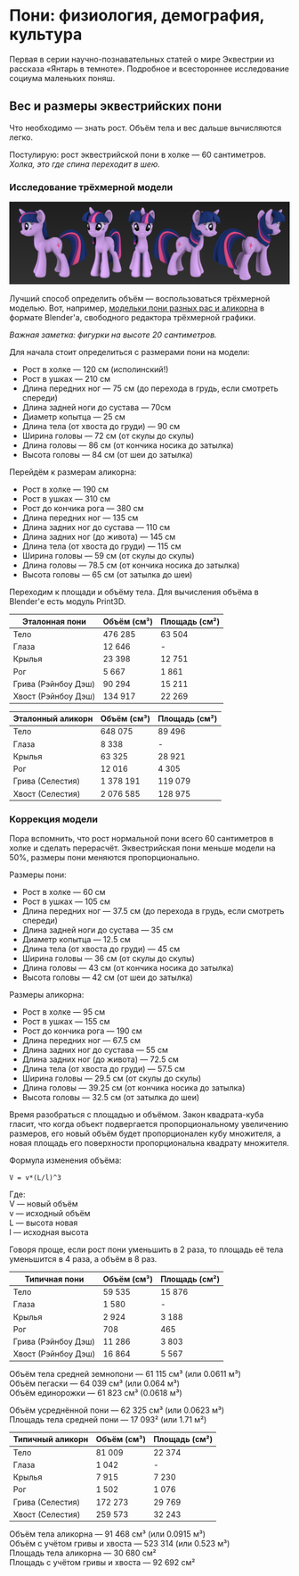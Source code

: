 # Пони: физиология, демография, культура

Первая в серии научно-познавательных статей о мире Эквестрии из рассказа «Янтарь в темноте». Подробное и всестороннее исследование социума маленьких поняш.

## Вес и размеры эквестрийских пони

Что необходимо — знать рост. Объём тела и вес дальше вычисляются легко.

Постулирую: рост эквестрийской пони в холке — 60 сантиметров.  
_Холка, это где спина переходит в шею._  

### Исследование трёхмерной модели

![Трёхмерная Твайлайт](/images/misk/twilight___wip_03_by_hashbro-d5gnfxk.jpg)

Лучший способ определить объём — воспользоваться трёхмерной моделью. Вот, например, [модельки пони разных рас и аликорна](http://pizzalover53.deviantart.com/art/Cheerilee-s-Gmod-Ponies-for-Blender-Ver-1-1-1-267652794) в формате Blender'а, свободного редактора трёхмерной графики.

_Важная заметка: фигурки на высоте 20 сантиметров._

Для начала стоит определиться с размерами пони на модели:  
- Рост в холке — 120 см (исполинский!)
- Рост в ушках — 210 см
- Длина передних ног — 75 см (до перехода в грудь, если смотреть спереди)
- Длина задней ноги до сустава — 70см
- Диаметр копытца — 25 см
- Длина тела (от хвоста до груди) — 90 см
- Ширина головы — 72 см (от скулы до скулы)
- Длина головы — 86 см (от кончика носика до затылка)
- Высота головы — 84 см (от шеи до затылка)

Перейдём к размерам аликорна:  
- Рост в холке — 190 см
- Рост в ушках — 310 см
- Рост до кончика рога — 380 см
- Длина передних ног — 135 см
- Длина задних ног до сустава — 110 см
- Длина задних ног (до живота) — 145 см
- Длина тела (от хвоста до груди) — 115 см
- Ширина головы — 59 см (от скулы до скулы)
- Длина головы — 78.5 см (от кончика носика до затылка)
- Высота головы — 65 см (от затылка до шеи)

Переходим к площади и объёму тела. Для вычисления объёма в Blender'е есть модуль Print3D.

Эталонная пони       | Объём (см³)   | Площадь (см²)
-------------------- | ------------- | ---------
Тело                 | 476 285       | 63 504
Глаза                | 12 646        | -
Крылья               | 23 398        | 12 751
Рог                  | 5 667         | 1 861
Грива (Рэйнбоу Дэш)  | 90 294        | 15 211
Хвост (Рэйнбоу Дэш)  | 134 917       | 22 269

Эталонный аликорн    | Объём (см³)   | Площадь (см²)
-------------------- | ------------- | ---------
Тело                 | 648 075       | 89 496
Глаза                | 8 338         | -
Крылья               | 63 325        | 28 921
Рог                  | 12 016        | 4 305
Грива (Селестия)     | 1 378 191     | 119 079
Хвост (Селестия)     | 2 076 585     | 128 975

### Коррекция модели

Пора вспомнить, что рост нормальной пони всего 60 сантиметров в холке и сделать перерасчёт. Эквестрийская пони меньше модели на 50%, размеры пони меняются пропорционально.

Размеры пони:  
- Рост в холке — 60 см
- Рост в ушках — 105 см
- Длина передних ног — 37.5 см (до перехода в грудь, если смотреть спереди)
- Длина задней ноги до сустава — 35 см
- Диаметр копытца — 12.5 см
- Длина тела (от хвоста до груди) — 45 см
- Ширина головы — 36 см (от скулы до скулы)
- Длина головы — 43 см (от кончика носика до затылка)
- Высота головы — 42 см (от шеи до затылка)

Размеры аликорна:  
- Рост в холке — 95 см
- Рост в ушках — 155 см
- Рост до кончика рога — 190 см
- Длина передних ног — 67.5 см
- Длина задних ног до сустава — 55 см
- Длина задних ног (до живота) — 72.5 см
- Длина тела (от хвоста до груди) — 57.5 см
- Ширина головы — 29.5 см (от скулы до скулы)
- Длина головы — 39.25 см (от кончика носика до затылка)
- Высота головы — 32.5 см (от затылка до шеи)

Время разобраться с площадью и объёмом. Закон квадрата-куба гласит, что когда объект подвергается пропорциональному увеличению размеров, его новый объём будет пропорционален кубу множителя, а новая площадь его поверхности пропорциональна квадрату множителя.

Формула изменения объёма:  
```
V = v*(L/l)^3
```
Где:  
V — новый объём  
v — исходный объём  
L — высота новая  
l — исходная высота  

Говоря проще, если рост пони уменьшить в 2 раза, то площадь её тела уменьшится в 4 раза, а объём в 8 раз.

Типичная пони        | Объём (см³)   | Площадь (см²)
-------------------- | ------------- | ---------
Тело                 | 59 535        | 15 876
Глаза                | 1 580         | -
Крылья               | 2 924         | 3 188
Рог                  | 708           | 465
Грива (Рэйнбоу Дэш)  | 11 286        | 3 803
Хвост (Рэйнбоу Дэш)  | 16 864        | 5 567

Объём тела средней земнопони — 61 115 см³ (или 0.0611 м³)  
Объём пегаски — 64 039 см³ (или 0.064 м³)  
Объём единорожки — 61 823 см³ (0.0618 м³)  

Объём усреднённой пони — 62 325 см³ (или 0.0623 м³)  
Площадь тела средней пони — 17 093² (или 1.71 м²)  

Типичный аликорн     | Объём (см³)   | Площадь (см²)
-------------------- | ------------- | ---------
Тело                 | 81 009        | 22 374
Глаза                | 1 042         | -
Крылья               | 7 915         | 7 230
Рог                  | 1 502         | 1 076
Грива (Селестия)     | 172 273       | 29 769
Хвост (Селестия)     | 259 573       | 32 243

Объём тела аликорна — 91 468 см³ (или 0.0915 м³)  
Объём с учётом гривы и хвоста — 523 314 (или 0.523 м³)  
Площадь тела аликорна — 30 680 см²  
Площадь с учётом гривы и хвоста — 92 692 см²  


